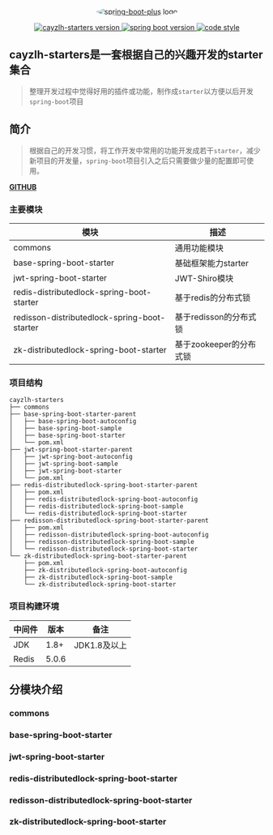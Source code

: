 <p align="center">
  <a href="https://github.com/cayzlh/cayzlh-starters">
   <img alt="spring-boot-plus logo" style="border-radius: 50%;" src="https://cdn.jsdelivr.net/gh/cayzlh/git-img-repository@master/2020/04/26/VWLI6t.png">
  </a>
</p>

<p align="center">  
  <a href="https://github.com/cayzlh/cayzlh-starters/">
    <img alt="cayzlh-starters version" src="https://img.shields.io/badge/cayzlh--starters-1.0.x-blue">
  </a>
  <a href="https://github.com/spring-projects/spring-boot">
    <img alt="spring boot version" src="https://img.shields.io/badge/spring%20boot-2.2.1.RELEASE-brightgreen">
  </a>
  <a href="https://www.apache.org/licenses/LICENSE-2.0">
    <img alt="code style" src="https://img.shields.io/badge/license-Apache%202-4EB1BA.svg?style=flat-square">
  </a>
</p>

## cayzlh-starters是一套根据自己的兴趣开发的starter集合

> 整理开发过程中觉得好用的插件或功能，制作成`starter`以方便以后开发`spring-boot`项目

## 简介

> 根据自己的开发习惯，将工作开发中常用的功能开发成若干`starter`，减少新项目的开发量，`spring-boot`项目引入之后只需要做少量的配置即可使用。

**[GITHUB](https://github.com/cayzlh/cayzlh-starters)**

### 主要模块

| 模块                                         | 描述                    |
| -------------------------------------------- | ----------------------- |
| commons                                      | 通用功能模块            |
| base-spring-boot-starter                     | 基础框架能力starter     |
| jwt-spring-boot-starter                      | JWT-Shiro模块           |
| redis-distributedlock-spring-boot-starter    | 基于redis的分布式锁     |
| redisson-distributedlock-spring-boot-starter | 基于redisson的分布式锁  |
| zk-distributedlock-spring-boot-starter       | 基于zookeeper的分布式锁 |

### 项目结构

```
cayzlh-starters
├── commons
├── base-spring-boot-starter-parent
│   ├── base-spring-boot-autoconfig
│   ├── base-spring-boot-sample
│   ├── base-spring-boot-starter
│   └── pom.xml
├── jwt-spring-boot-starter-parent
│   ├── jwt-spring-boot-autoconfig
│   ├── jwt-spring-boot-sample
│   ├── jwt-spring-boot-starter
│   └── pom.xml
├── redis-distributedlock-spring-boot-starter-parent
│   ├── pom.xml
│   ├── redis-distributedlock-spring-boot-autoconfig
│   ├── redis-distributedlock-spring-boot-sample
│   └── redis-distributedlock-spring-boot-starter
├── redisson-distributedlock-spring-boot-starter-parent
│   ├── pom.xml
│   ├── redisson-distributedlock-spring-boot-autoconfig
│   ├── redisson-distributedlock-spring-boot-sample
│   └── redisson-distributedlock-spring-boot-starter
└── zk-distributedlock-spring-boot-starter-parent
    ├── pom.xml
    ├── zk-distributedlock-spring-boot-autoconfig
    ├── zk-distributedlock-spring-boot-sample
    └── zk-distributedlock-spring-boot-starter
```

### 项目构建环境

| 中间件 | 版本  | 备注         |
| ------ | ----- | ------------ |
| JDK    | 1.8+  | JDK1.8及以上 |
| Redis  | 5.0.6 |              |

## 分模块介绍

### commons

### base-spring-boot-starter

### jwt-spring-boot-starter

### redis-distributedlock-spring-boot-starter

### redisson-distributedlock-spring-boot-starter

### zk-distributedlock-spring-boot-starter

